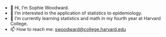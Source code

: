 - 👋 Hi, I’m Sophie Woodward.
- 👀 I’m interested in the application of statistics to epidemiology.
- 🌱 I’m currently learning statistics and math in my fourth year at Harvard College.
- 📫 How to reach me: swoodward@college.harvard.edu

<!---
sophi890/sophi890 is a ✨ special ✨ repository because its `README.md` (this file) appears on your GitHub profile.
You can click the Preview link to take a look at your changes.
--->
